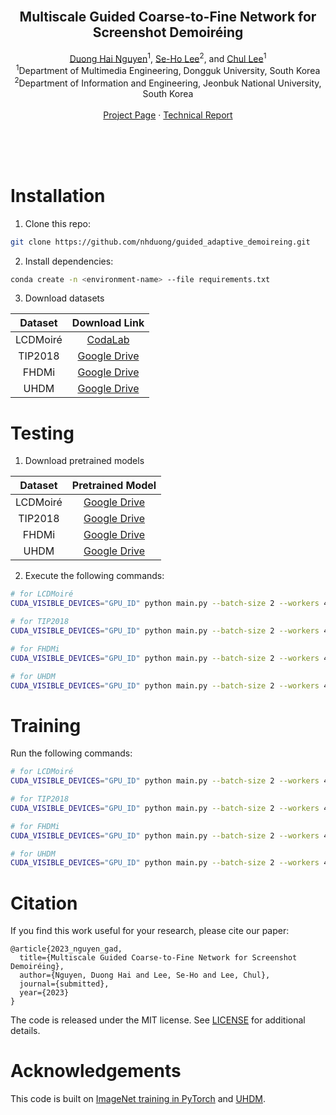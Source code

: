 <!-- PROJECT LOGO -->
<br />
<p align="center">
  <!-- <a href="https://nhduong.github.io/">
    <img src="dgu.png" alt="Logo" width="224" height="224">
  </a> -->

  <h2 align="center">Multiscale Guided Coarse-to-Fine Network for Screenshot Demoiréing</h2>

  <p align="center">
    <a href="mailto:duongnguyen@mme.dongguk.edu" target="_blank">Duong Hai Nguyen</a><sup>1</sup>,
    <a href="mailto:seholee@jbnu.ac.kr" target="_blank">Se-Ho Lee</a><sup>2</sup>, and 
    <a href="mailto:chullee@dongguk.edu" target="_blank">Chul Lee</a><sup>1</sup>
    <br>
    <sup>1</sup>Department of Multimedia Engineering, Dongguk University, South Korea<br>
    <sup>2</sup>Department of Information and Engineering, Jeonbuk National University, South Korea<br>
    <br>
    <a href="https://nhduong.github.io/guided_demoireing_net">Project Page</a>
    ·
    <a href="...">Technical Report</a>
  </p>
</p>

<br>
<br>
<br>

# Installation
1. Clone this repo:
```bash
git clone https://github.com/nhduong/guided_adaptive_demoireing.git
```

2. Install dependencies:
```bash
conda create -n <environment-name> --file requirements.txt
```

3. Download datasets

| Dataset | Download Link |
| :---: | :---: |
| LCDMoiré | [CodaLab](https://competitions.codalab.org/competitions/20165) |
| TIP2018 | [Google Drive](https://drive.google.com/drive/folders/109cAIZ0ffKLt34P7hOMKUO14j3gww2UC) |
| FHDMi | [Google Drive](https://drive.google.com/drive/folders/1IJSeBXepXFpNAvL5OyZ2Y1yu4KPvDxN5) |
| UHDM | [Google Drive](https://drive.google.com/drive/folders/1DyA84UqM7zf3CeoEBNmTi_dJ649x2e7e) |

# Testing
1. Download pretrained models

| Dataset | Pretrained Model |
| :---: | :---: |
| LCDMoiré | [Google Drive](https://drive.google.com/drive/folders/???) |
| TIP2018 | [Google Drive](https://drive.google.com/drive/folders/???) |
| FHDMi | [Google Drive](https://drive.google.com/drive/folders/???) |
| UHDM | [Google Drive](https://drive.google.com/drive/folders/???) |

2. Execute the following commands:
```bash
# for LCDMoiré
CUDA_VISIBLE_DEVICES="GPU_ID" python main.py --batch-size 2 --workers 4 --exp_name SPL --data_name aim --T_0 50 --print-freq 1000 --train_dir "train" --test_dir "val" --moire_dir "moire" --clean_dir "clear" --epochs 200 --test-batch-size 1 --note testing --affine --l1loss --adaloss --perloss --evaluate_epochs 199 --evaluate --data_path "path-to/aim2019_demoireing_track1" --resume "path-to-aim-checkpoint"

# for TIP2018
CUDA_VISIBLE_DEVICES="GPU_ID" python main.py --batch-size 2 --workers 4 --exp_name SPL --data_name tip18 --T_0 10 --print-freq 1000 --train_dir "trainData" --test_dir "testData" --moire_dir "source" --clean_dir "target" --epochs 80 --test-batch-size 1 --note testing --affine --l1loss --adaloss --perloss --evaluate_epochs 79 --evaluate --data_path "path-to/TIP2018_original" --resume "path-to-tip-checkpoint"

# for FHDMi
CUDA_VISIBLE_DEVICES="GPU_ID" python main.py --batch-size 2 --workers 4 --exp_name SPL --data_name fhdmi --T_0 50 --print-freq 1000 --train_dir "train" --test_dir "test" --moire_dir "source" --clean_dir "target" --epochs 200 --test-batch-size 1 --note testing --affine --l1loss --adaloss --perloss --evaluate_epochs 199 --evaluate --data_path "path-to/FHDMi_complete" --resume "path-to-fhdmi-checkpoint"

# for UHDM
CUDA_VISIBLE_DEVICES="GPU_ID" python main.py --batch-size 2 --workers 4 --exp_name SPL --data_name uhdm --T_0 50 --print-freq 1000 --train_dir "train" --test_dir "test" --moire_dir "" --clean_dir "" --epochs 200 --test-batch-size 1 --note testing --affine --l1loss --adaloss --perloss --evaluate_epochs 199 --evaluate --data_path "path-to/UHDM_DATA" --resume "path-to-uhdm-checkpoint"

```

# Training

Run the following commands:

```bash
# for LCDMoiré
CUDA_VISIBLE_DEVICES="GPU_ID" python main.py --batch-size 2 --workers 4 --exp_name SPL --data_name aim --T_0 50 --print-freq 1000 --train_dir "train" --test_dir "val" --moire_dir "moire" --clean_dir "clear" --dont_calc_mets_at_all --epochs 200 --test-batch-size 1 --note testing --affine --l1loss --adaloss --perloss --data_path "path-to/aim2019_demoireing_track1"

# for TIP2018
CUDA_VISIBLE_DEVICES="GPU_ID" python main.py --batch-size 2 --workers 4 --exp_name SPL --data_name tip18 --T_0 10 --print-freq 1000 --train_dir "trainData" --test_dir "testData" --moire_dir "source" --clean_dir "target" --dont_calc_mets_at_all --epochs 80 --test-batch-size 1 --note testing --affine --l1loss --adaloss --perloss --data_path "path-to/TIP2018_original"

# for FHDMi
CUDA_VISIBLE_DEVICES="GPU_ID" python main.py --batch-size 2 --workers 4 --exp_name SPL --data_name fhdmi --T_0 50 --print-freq 1000 --train_dir "train" --test_dir "test" --moire_dir "source" --clean_dir "target" --dont_calc_mets_at_all --epochs 200 --test-batch-size 1 --note testing --affine --l1loss --adaloss --perloss --data_path "path-to/FHDMi_complete"

# for UHDM
CUDA_VISIBLE_DEVICES="GPU_ID" python main.py --batch-size 2 --workers 4 --exp_name SPL --data_name uhdm --T_0 50 --print-freq 1000 --train_dir "train" --test_dir "test" --moire_dir "" --clean_dir "" --dont_calc_mets_at_all --epochs 200 --test-batch-size 1 --note testing --affine --l1loss --adaloss --perloss --data_path "path-to/UHDM_DATA"
```

# Citation
If you find this work useful for your research, please cite our paper:
```
@article{2023_nguyen_gad,
  title={Multiscale Guided Coarse-to-Fine Network for Screenshot Demoiréing},
  author={Nguyen, Duong Hai and Lee, Se-Ho and Lee, Chul},
  journal={submitted},
  year={2023}
}
```

The code is released under the MIT license. See [LICENSE](https://choosealicense.com/licenses/mit/) for additional details.

# Acknowledgements
This code is built on [ImageNet training in PyTorch](https://github.com/pytorch/examples/tree/main/imagenet) and [UHDM](https://github.com/CVMI-Lab/UHDM).